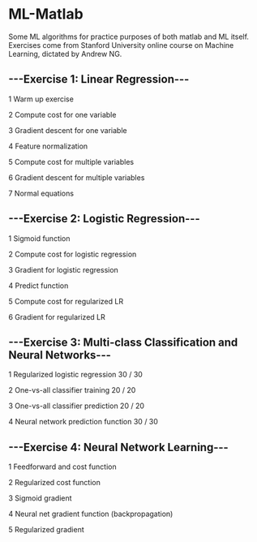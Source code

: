 # ML-Matlab
Some ML algorithms for practice purposes of both matlab and ML itself.
Exercises come from Stanford University online course on Machine Learning, dictated by Andrew NG.

---Exercise 1: Linear Regression---
-
1	Warm up exercise

2	Compute cost for one variable

3	Gradient descent for one variable

4	Feature normalization

5	Compute cost for multiple variables

6	Gradient descent for multiple variables

7	Normal equations


---Exercise 2: Logistic Regression---
-
1	Sigmoid function

2	Compute cost for logistic regression

3	Gradient for logistic regression

4	Predict function

5	Compute cost for regularized LR

6	Gradient for regularized LR


---Exercise 3: Multi-class Classification and Neural Networks---
-
1	Regularized logistic regression	30 / 30

2	One-vs-all classifier training	20 / 20

3	One-vs-all classifier prediction	20 / 20

4	Neural network prediction function	30 / 30


---Exercise 4: Neural Network Learning---
-
1	Feedforward and cost function

2	Regularized cost function

3	Sigmoid gradient

4	Neural net gradient function (backpropagation)

5	Regularized gradient
